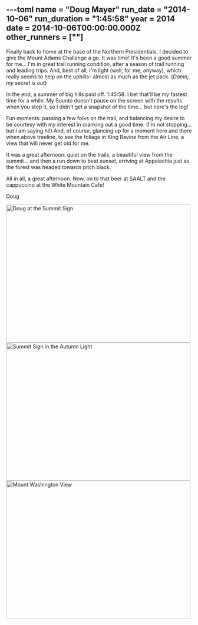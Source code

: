 ---toml
name = "Doug Mayer"
run_date = "2014-10-06"
run_duration = "1:45:58"
year = 2014
date = 2014-10-06T00:00:00.000Z
other_runners = [""]
---
Finally back to home at the base of the Northern Presidentials, I decided to give the Mount Adams Challenge a go. It was time! It's been a good summer for me… I'm in great trail running condition, after a season of trail running and leading trips. And, best of all, I'm light (well, for me, anyway), which really seems to help on the uphills– almost as much as the jet pack. (<em>Damn, my secret is out</em>)

In the end, a summer of big hills paid off. 1:45:58. I bet that'll be my fastest time for a while. My Suunto doesn't pause on the screen with the results when you stop it, so I didn't get a snapshot of the time… but here's the log!

Fun moments: passing a few folks on the trail, and balancing my desire to be courtesy with my interest in cranking out a good time. (I'm not stopping… but I am saying hi!) And, of course, glancing up for a moment here and there when above treeline, to see the foliage in King Ravine from the Air Line, a view that will never get old for me.

It was a great afternoon: quiet on the trails, a beautiful view from the summit… and then a run down to beat sunset, arriving at Appalachia just as the forest was headed towards pitch black.

All in all, a great afternoon. Now, on to that beer at SAALT and the cappuccino at the White Mountain Cafe!

Doug


<img src="/assets/images/uploads/classic-fall-doug.jpg" alt="Doug at the Summit Sign" width="500" height="375" class="img-fluid">

<img src="/assets/images/uploads/classic-fall-summit-sign.jpg" alt="Summit Sign in the Autumn Light" width="500" height="375" class="img-fluid">

<img src="/assets/images/uploads/classic-fall-view.jpg" alt="Mount Washington View" width="500" height="375" class="img-fluid">
